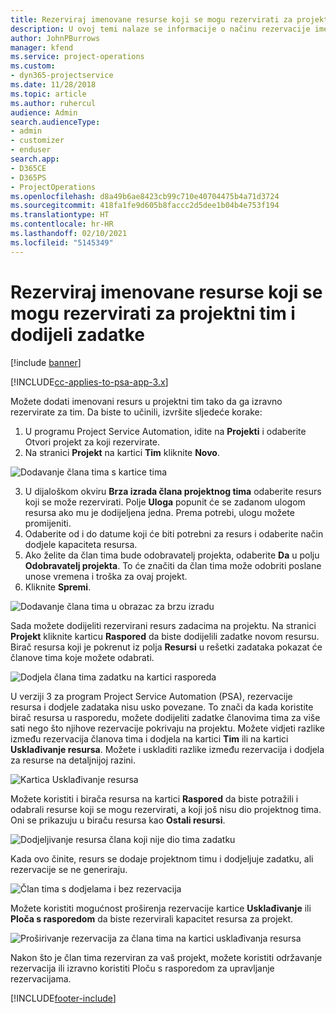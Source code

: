```yaml
---
title: Rezerviraj imenovane resurse koji se mogu rezervirati za projektni tim i dodijeli zadatke
description: U ovoj temi nalaze se informacije o načinu rezervacije imenovanih resursa za projektne timove i o njihovoj dodjeli zadacima.
author: JohnPBurrows
manager: kfend
ms.service: project-operations
ms.custom:
- dyn365-projectservice
ms.date: 11/28/2018
ms.topic: article
ms.author: ruhercul
audience: Admin
search.audienceType:
- admin
- customizer
- enduser
search.app:
- D365CE
- D365PS
- ProjectOperations
ms.openlocfilehash: d8a49b6ae8423cb99c710e40704475b4a71d3724
ms.sourcegitcommit: 418fa1fe9d605b8faccc2d5dee1b04b4e753f194
ms.translationtype: HT
ms.contentlocale: hr-HR
ms.lasthandoff: 02/10/2021
ms.locfileid: "5145349"
---
```

# <a name="book-named-bookable-resources-to-a-project-team-and-assign-tasks"></a>Rezerviraj imenovane resurse koji se mogu rezervirati za projektni tim i dodijeli zadatke 

[!include [banner](../includes/psa-now-project-operations.md)]

[!INCLUDE[cc-applies-to-psa-app-3.x](../includes/cc-applies-to-psa-app-3x.md)]

Možete dodati imenovani resurs u projektni tim tako da ga izravno rezervirate za tim. Da biste to učinili, izvršite sljedeće korake:

1. U programu Project Service Automation, idite na **Projekti** i odaberite Otvori projekt za koji rezervirate.
2. Na stranici **Projekt** na kartici **Tim** kliknite **Novo**. 

![Dodavanje člana tima s kartice tima](media/RM-how-to-1.png)

3. U dijaloškom okviru **Brza izrada člana projektnog tima** odaberite resurs koji se može rezervirati. Polje **Uloga** popunit će se zadanom ulogom resursa ako mu je dodijeljena jedna. Prema potrebi, ulogu možete promijeniti. 
4. Odaberite od i do datume koji će biti potrebni za resurs i odaberite način dodjele kapaciteta resursa. 
5. Ako želite da član tima bude odobravatelj projekta, odaberite **Da** u polju **Odobravatelj projekta**. To će značiti da član tima može odobriti poslane unose vremena i troška za ovaj projekt. 
6. Kliknite **Spremi**.

![Dodavanje člana tima u obrazac za brzu izradu](media/RM-how-to-2.png)


Sada možete dodijeliti rezervirani resurs zadacima na projektu. Na stranici **Projekt** kliknite karticu **Raspored** da biste dodijelili zadatke novom resursu. Birač resursa koji je pokrenut iz polja **Resursi** u rešetki zadataka pokazat će članove tima koje možete odabrati.

![Dodjela člana tima zadatku na kartici rasporeda](media/RM-how-to-3.png)

U verziji 3 za program Project Service Automation (PSA), rezervacije resursa i dodjele zadataka nisu usko povezane. To znači da kada koristite birač resursa u rasporedu, možete dodijeliti zadatke članovima tima za više sati nego što njihove rezervacije pokrivaju na projektu.
Možete vidjeti razlike između rezervacija članova tima i dodjela na kartici **Tim** ili na kartici **Usklađivanje resursa**. Možete i uskladiti razlike između rezervacija i dodjela za resurse na detaljnijoj razini.

![Kartica Usklađivanje resursa](media/RM-how-to-4.png)

Možete koristiti i birača resursa na kartici **Raspored** da biste potražili i odabrali resurse koji se mogu rezervirati, a koji još nisu dio projektnog tima. Oni se prikazuju u biraču resursa kao **Ostali resursi**.

![Dodjeljivanje resursa člana koji nije dio tima zadatku](media/RM-how-to-5.png)

Kada ovo činite, resurs se dodaje projektnom timu i dodjeljuje zadatku, ali rezervacije se ne generiraju.

![Član tima s dodjelama i bez rezervacija](media/RM-how-to-6.png)

Možete koristiti mogućnost proširenja rezervacije kartice **Usklađivanje** ili **Ploča s rasporedom** da biste rezervirali kapacitet resursa za projekt.

![Proširivanje rezervacija za člana tima na kartici usklađivanja resursa](media/RM-how-to-7.png)

Nakon što je član tima rezerviran za vaš projekt, možete koristiti održavanje rezervacija ili izravno koristiti Ploču s rasporedom za upravljanje rezervacijama.


[!INCLUDE[footer-include](../includes/footer-banner.md)]